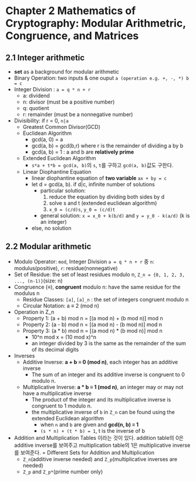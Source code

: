 # Chapter 2 Mathematics of Cryptography: Modular Arithmetric, Congruence, and Matrices

## 2.1 Integer arithmetic
- **set** as a background for modular arithmetic
- Binary Operation: two inputs & one ouput ```a (operation e.g. +, -, *) b = c```
- Integer Division : ```a = q * n + r```
    - a: dividend
    - n: divisor (must be a positive number)
    - q: quotient
    - r: remainder (must be a nonnegative number)
- Divisibility: if r = 0, ```n|a```
    - Greatest Common Divisor(GCD)
    - Euclidean Algorithm
        - gcd(a, 0) = a
        - gcd(a, b) = gcd(b,r) where r is the remainder of dividing a by b
        - gcd(a, b) = 1 : a and b are **relatively prime**
    - Extended Euclidean Algorithm
        - ```s*a + t*b = gcd(a, b)```의  ```s```, ```t```를 구하고 ```gcd(a, b)```값도 구한다.
    - Linear Diophantine Equation
        - linear diophantine equation of **two variable** ```ax + by = c```
        - let d = gcd(a, b). if d|c, infinite number of solutions
            - particular solution:
                1. reduce the equation by dividing both sides by d
                2. solve s and t (extended euclidean algorithm)
                3. ```x_0 = (c/d)s```, ```y_0 = (c/d)t```
            - general solution: ```x = x_0 + k(b/d)``` and ```y = y_0 - k(a/d)``` (k is an integer)
        - else, no solution
    

## 2.2 Modular arithmetic
- Modulo Operator: ```mod```, Integer Division ```a = q * n + r``` 중 ```n```: modulus(positive), ```r```: residue(nonnegative)
- Set of Residue: the set of least residues modulo n, ```Z_n = {0, 1, 2, 3, ..., (n-1)}```(size: n)
- Congruence (**&equiv;**), **congruent** modulo n: have the same residue for the modulus n
    - Residue Classes: ```[a]```, ```[a]_n``` : the set of integers congruent modulo n
    - Circular Notation: a &equiv; 2 (mod n)
- Operation in Z_n
    - Property 1: (a + b) mod n = [(a mod n) + (b mod n)] mod n
    - Property 2: (a - b) mod n = [(a mod n) - (b mod n)] mod n
    - Property 3: (a * b) mod n = [(a mod n) * (b mod n)] mod n
        - 10^n mod x = (10 mod x)^n 
        - an integer divided by 3 is the same as the remainder of the sum of its decimal digits
- Inverses
    - Additive Inverse: **a + b &equiv; 0 (mod n)**, each integer has an additive inverse
        - The sum of an integer and its additive inverse is congruent to 0 modulo n.
    - Multiplicative Inverse: **a * b &equiv; 1 (mod n)**, an integer may or may not have a multiplicative inverse
        - The product of the integer and its multiplicative inverse is congruent to 1 modulo n.
        - the multiplicative inverse of ```b``` in ```Z_n``` can be found using the extended Euclidean algorithm
            - when ```n``` and ```b``` are given and **gcd(n, b) &equiv; 1**
            - ```(s * n) + (t * b) = 1```, t is the inverse of b
- Addition and Multiplication Tables 이라는 것이 있다. addition table의 0은 additive inverse를 보여주고 multiplication table의 1은 multiplicative inverse를 보여준다.
= Different Sets for Addition and Multiplication
    - ```Z_n```(additive inverse needed) and ```Z_p```(multiplicative inverses are needed)
    - ```Z_p``` and ```Z_p*```(prime number only)
    
